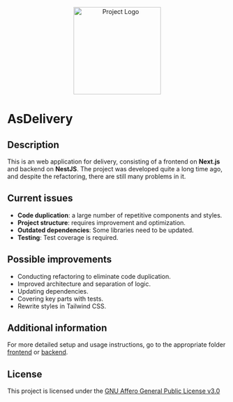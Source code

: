 <p align="center">
  <img src="./frontend/public/images/favicon.svg" width="200" alt="Project Logo" />
</p>

# AsDelivery

## Description

This is an web application for delivery, consisting of a frontend on **Next.js** and backend on **NestJS**. The project was developed quite a long time ago, and despite the refactoring, there are still many problems in it.

## Current issues

- **Code duplication**: a large number of repetitive components and styles.
- **Project structure**: requires improvement and optimization.
- **Outdated dependencies**: Some libraries need to be updated.
- **Testing**: Test coverage is required.

## Possible improvements

- Conducting refactoring to eliminate code duplication.
- Improved architecture and separation of logic.
- Updating dependencies.
- Covering key parts with tests.
- Rewrite styles in Tailwind CSS.

## Additional information

For more detailed setup and usage instructions, go to the appropriate folder [frontend](/frontend) or [backend](/backend).

## License

This project is licensed under the [GNU Affero General Public License v3.0](./LICENSE)
